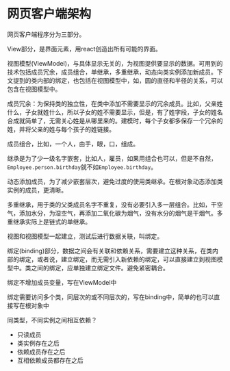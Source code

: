 # 网页客户端架构

网页客户端程序分为三部分。

View部分，是界面元素，用react创造出所有可能的界面。

视图模型(ViewModel)，与具体显示无关的，为视图提供要显示的数据。可用到的技术包括成员冗余，成员组合，单继承，多重继承，动态向类实例添加新成员。下文提到的类内部的绑定，也包括在视图模型中，如，圆的直径和半径的关系，可以包含在视图模型中。

成员冗余：为保持类的独立性，在类中添加不需要显示的冗余成员。比如，父亲姓什么，子女就姓什么，所以子女的姓不需要显示，但是，有了姓字段，子女的姓名合成就简单了，无需关心姓是从哪里来的。建模时，每个子女都多保存一个冗余的姓，并将父亲的姓与每个孩子的姓链接。

成员组合，比如，一个人，由手，眼，口，组成。

继承是为了少一级名字嵌套，比如人，雇员，如果用组合也可以，但是不自然，`Employee.person.birthday`就不如`Employee.birthday`。

动态添加成员，为了减少嵌套层次，避免过度的使用类继承。在根对象动态添加类实例的成员，更清晰。

多重继承，用于类的父类成员名字不重复，没有必要引入多一层组合。比如，干空气，添加水分，为湿空气，再添加二氧化碳为烟气，没有水分的烟气是干烟气。多重继承实际上是链式的单继承。

视图和视图模型一起建立，测试后进行数据关联，叫绑定。

绑定(binding)部分，数据之间会有关联和依赖关系，需要建立这种关系，在类内部的绑定，或者说，建立绑定，而无需引入新依赖的绑定，可以直接建立到视图模型中。类之间的绑定，应单独建立绑定文件。避免紧密耦合。

绑定不增加成员变量，写在ViewModel中

绑定需要访问多个类，同层次的或不同层次的，写在binding中，简单的也可以直接写在根对象中

同类型，不同实例之间相互依赖？

- 只读成员
- 类实例存在之后
- 依赖成员存在之后
- 互相依赖成员都存在之后

